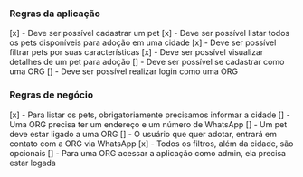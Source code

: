 ### Regras da aplicação

[x] - Deve ser possível cadastrar um pet
[x] - Deve ser possível listar todos os pets disponíveis para adoção em uma cidade
[x] - Deve ser possível filtrar pets por suas características
[x] - Deve ser possível visualizar detalhes de um pet para adoção
[] - Deve ser possível se cadastrar como uma ORG
[] - Deve ser possível realizar login como uma ORG

### Regras de negócio

[x] - Para listar os pets, obrigatoriamente precisamos informar a cidade
[] - Uma ORG precisa ter um endereço e um número de WhatsApp
[] - Um pet deve estar ligado a uma ORG
[] - O usuário que quer adotar, entrará em contato com a ORG via WhatsApp
[x] - Todos os filtros, além da cidade, são opcionais
[] - Para uma ORG acessar a aplicação como admin, ela precisa estar logada